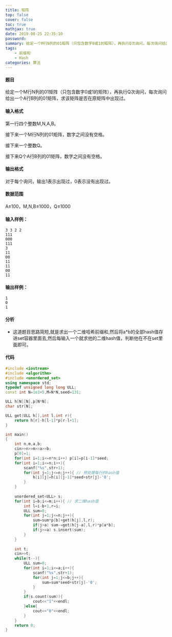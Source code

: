 ```yaml
---
title: 矩阵
top: false
cover: false
toc: true
mathjax: true
date: 2019-08-25 22:35:10
password:
summary: 给定一个M行N列的01矩阵（只包含数字0或1的矩阵），再执行Q次询问，每次询问给出一个A行B列的01矩阵，求该矩阵是否在原矩阵中出现过。
tags: 
	- 前缀和
	- Hash
categories: 算法
---
```


#### 题目
给定一个M行N列的01矩阵（只包含数字0或1的矩阵），再执行Q次询问，每次询问给出一个A行B列的01矩阵，求该矩阵是否在原矩阵中出现过。

#### 输入格式
第一行四个整数M,N,A,B。

接下来一个M行N列的01矩阵，数字之间没有空格。

接下来一个整数Q。

接下来Q个A行B列的01矩阵，数字之间没有空格。

#### 输出格式
对于每个询问，输出1表示出现过，0表示没有出现过。

#### 数据范围
A≤100，M,N,B≤1000，Q≤1000
#### 输入样例：

    3 3 2 2
    111
    000
    111
    3
    11
    00
    11
    11
    00
    11

#### 输出样例：

    1
    0
    1
#### 分析
 - 这道题目思路简短,就是求出一个二维哈希前缀和,然后将a*b的全部hash值存进set容器里面去,然后每输入一个就求他的二维hash值，判断他在不在set里面即可。

#### 代码

```cpp 
#include <iostream>
#include <algorithm>
#include <unordered_set>
using namespace std;
typedef unsigned long long ULL;
const int N=1e3+5,M=N*N,seed=131;

ULL h[N][N],p[N*N];
char str[N];

ULL get(ULL h[],int l,int r){
	return h[r]-h[l-1]*p[r-l+1];
}

int main()
{
	int n,m,a,b;
	cin>>n>>m>>a>>b;
	p[0]=1;
	for(int i=1;i<=n*n;i++) p[i]=p[i-1]*seed;
	for(int i=1;i<=n;i++){
		scanf("%s",str+1);
		for(int j=1;j<=n;j++){ // 预处理每行的hash值 
			h[i][j]=h[i][j-1]*seed+str[j]-'0';
		}
	}
	
	unordered_set<ULL> s;
	for(int i=b;i<=m;i++){ // 求二维hash值 
		int l=i-b+1,r=i;
		ULL sum=0;
		for(int j=1;j<=n;j++){
			sum=sum*p[b]+get(h[j],l,r);
			if(j>a) sum-=get(h[j-a],l,r)*p[a*b];
			if(j>=a) s.insert(sum);
		}
	}
	
	int t;
	cin>>t;
	while(t--){
		ULL sum=0;
		for(int i=1;i<=a;i++){
			scanf("%s",str+1);
			for(int j=1;j<=b;j++){
				sum=sum*seed+str[j]-'0';
			}
		}
		if(s.count(sum)){
			cout<<"1"<<endl;
		}else{
			cout<<"0"<<endl;
		}
	} 
	return 0;
}  
```
